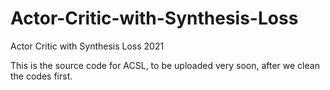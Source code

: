 # Actor-Critic-with-Synthesis-Loss
Actor Critic with Synthesis Loss 2021



This is the source code for ACSL, to be uploaded very soon, after we clean the codes first.
